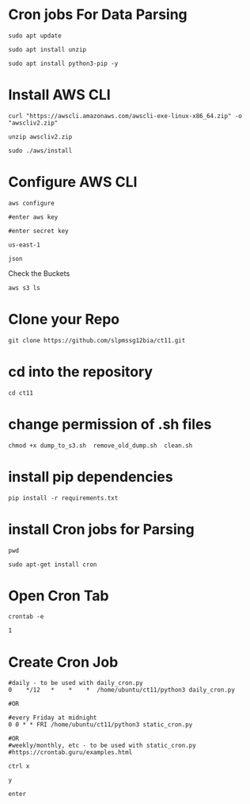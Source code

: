 # Cron jobs For Data Parsing 

```
sudo apt update 

sudo apt install unzip

sudo apt install python3-pip -y
```
# Install AWS CLI 
```
curl "https://awscli.amazonaws.com/awscli-exe-linux-x86_64.zip" -o "awscliv2.zip"

unzip awscliv2.zip

sudo ./aws/install
```

# Configure AWS CLI
```
aws configure

#enter aws key 

#enter secret key

us-east-1

json
```
Check the Buckets
```
aws s3 ls
```

# Clone your Repo
```
git clone https://github.com/slpmssg12bia/ct11.git
```
# cd into the repository
```
cd ct11
```
# change permission of .sh files
```
chmod +x dump_to_s3.sh  remove_old_dump.sh  clean.sh 
```

# install pip dependencies
```
pip install -r requirements.txt 
```
# install Cron jobs for Parsing
```
pwd

sudo apt-get install cron
```
# Open Cron Tab
```
crontab -e

1
```
# Create Cron Job
```
#daily - to be used with daily_cron.py
0    */12   *    *    *  /home/ubuntu/ct11/python3 daily_cron.py

#OR

#every Friday at midnight 
0 0 * * FRI /home/ubuntu/ct11/python3 static_cron.py

#OR
#weekly/monthly, etc - to be used with static_cron.py
#https://crontab.guru/examples.html

ctrl x

y

enter
```
